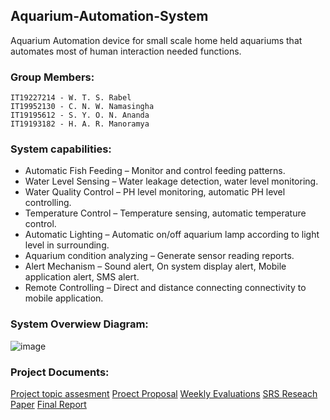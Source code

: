 ## Aquarium-Automation-System
Aquarium Automation device for small scale home held aquariums that automates most of human interaction needed functions.  
   
### Group Members:
    IT19227214 - W. T. S. Rabel
    IT19952130 - C. N. W. Namasingha
    IT19195612 - S. Y. O. N. Ananda
    IT19193182 - H. A. R. Manoramya

### System capabilities:

+ Automatic Fish Feeding – Monitor and control feeding patterns.
+ Water Level Sensing – Water leakage detection, water level monitoring.
+ Water Quality Control – PH level monitoring, automatic PH level controlling.
+ Temperature Control – Temperature sensing, automatic temperature control.
+ Automatic Lighting – Automatic on/off aquarium lamp according to light level in surrounding.
+ Aquarium condition analyzing – Generate sensor reading reports.
+ Alert Mechanism – Sound alert, On system display alert, Mobile application alert, SMS alert. 
+ Remote Controlling – Direct and distance connecting connectivity to mobile application.


### System Overwiew Diagram:
![image](https://user-images.githubusercontent.com/97085704/148671905-236b0494-d2a0-4282-844f-14a0d7d2ae59.png)

### Project Documents:
  [Project topic assesment](https://mega.nz/file/M8kSAKyQ#24W1unh7DHI3zmpXD4OB0nN8M8wNeR64KOiXw-A7mow)
  [Proect Proposal](https://mega.nz/file/Et10SSCQ#weO-OSfJux-HMYePt2gXgmOA3D7kWeCPta03vywPnaY)
  [Weekly Evaluations](https://mega.nz/folder/l11iDYRI#L-0wK49o4ArzxrDgAmZXZA)
  [SRS ](https://mega.nz/file/1x9gQChS#dH0baMpAWX-w6Ff_5a0Pl5v9nMW7XaANLgZXq9XYBrw)
  [Reseach Paper](https://mega.nz/file/FsswSCKa#IDiyt1Ne6aZLO1V8RhH2gqsT9VWtS3a8-lQWlSbXTSQ)
  [Final Report](https://mega.nz/file/9hlA1S7C#_P4hWn-xOQ4_G3CJ_dY8iyBGov6RSwiP9mkta00lX20)


